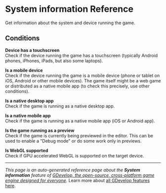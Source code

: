 # System information Reference

Get information about the system and device running the game. 

## Conditions

**Device has a touchscreen**  
Check if the device running the game has a touchscreen (typically Android phones, iPhones, iPads, but also some laptops).

**Is a mobile device**  
Check if the device running the game is a mobile device (phone or tablet on iOS, Android or other mobile devices). The game itself might be a web game or distributed as a native mobile app (to check this precisely, use other conditions).

**Is a native desktop app**  
Check if the game is running as a native desktop app.

**Is a native mobile app**  
Check if the game is running as a native mobile app (iOS or Android app).

**Is the game running as a preview**  
Check if the game is currently being previewed in the editor. This can be used to enable a "Debug mode" or do some work only in previews.

**Is WebGL supported**  
Check if GPU accelerated WebGL is supported on the target device.



---
*This page is an auto-generated reference page about the **System information** feature of [GDevelop, the open-source, cross-platform game engine designed for everyone](https://gdevelop.io/).* Learn more about [all GDevelop features here](/gdevelop5/all-features).